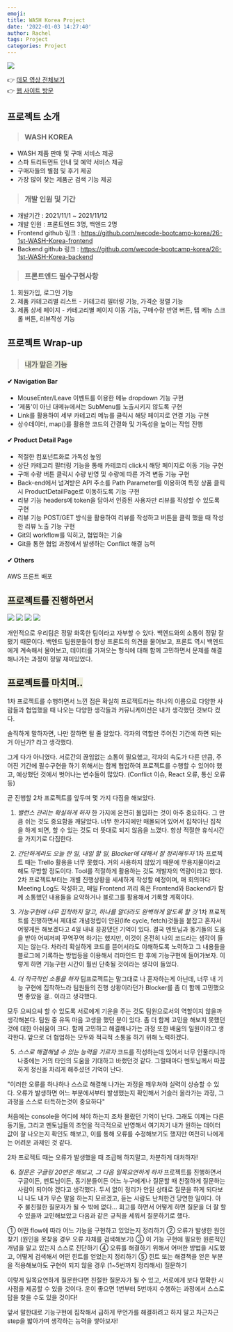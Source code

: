 ```yaml
---
emoji: 
title: WASH Korea Project
date: '2022-01-03 14:27:40'
author: Rachel
tags: Project
categories: Project
---
```


![](https://images.velog.io/images/bori9412/post/24c2f9d9-5ff8-44d9-93db-40452f51657b/wash.gif)

👉 <a href="https://drive.google.com/file/d/1BbsvlZo2QaIZrlAps9iEAxLlXMc7TCYO/view?usp=sharing">데모 영상 전체보기</a><br/>
👉 <a href="http://13.58.93.116:8000">웹 사이트 방문</a>

## 프로젝트 소개
> ###  WASH KOREA 
- WASH 제품 판매 및 구매 서비스 제공
- 스파 트리트먼트 안내 및 예약 서비스 제공
- 구매자들의 별점 및 후기 제공
- 가장 많이 찾는 제품군 검색 기능 제공

>  ### 개발 인원 및 기간
- 개발기간 : 2021/11/1 ~ 2021/11/12
- 개발 인원 : 프론트엔드 3명, 백엔드 2명
- Frontend github 링크 : https://github.com/wecode-bootcamp-korea/26-1st-WASH-Korea-frontend
- Backend github 링크 : https://github.com/wecode-bootcamp-korea/26-1st-WASH-Korea-backend

>### 프론트엔드 필수구현사항
1. 회원가입, 로그인 기능
2. 제품 카테고리별 리스트 - 카테고리 필터링 기능, 가격순 정렬 기능
3. 제품 상세 페이지 - 카테고리별 페이지 이동 기능, 구매수량 반영 버튼, 탭 메뉴 스크롤 버튼, 리뷰작성 기능

## 프로젝트 Wrap-up

>### <span style="background-color: #eed;">내가 맡은 기능</span>
#### ✔ Navigation Bar
- MouseEnter/Leave 이벤트를 이용한 메뉴 dropdown 기능 구현
- '제품'이 아닌 대메뉴에서는 SubMenu를 노출시키지 않도록 구현
- Link를 활용하여 세부 카테고리 메뉴를 클릭시 해당 페이지로 연결 기능 구현
- 상수데이터, map()를 활용한 코드의 간결화 및 가독성을 높이는 작업 진행

#### ✔ Product Detail Page
- 적절한 컴포넌트화로 가독성 높임
- 상단 카테고리 필터링 기능을 통해 카테코리 click시 해당 페이지로 이동 기능 구현
- 구매 수량 버튼 클릭시 수량 반영 및 수량에 따른 가격 변동 기능 구현
- Back-end에서 넘겨받은 API 주소를 Path Parameter를 이용하여 특정 상품 클릭시 ProductDetailPage로 이동하도록 기능 구현
- 리뷰 기능 headers에 token을 담아서 인증된 사용자만 리뷰를 작성할 수 있도록 구현
- 리뷰 기능 POST/GET 방식을 활용하여 리뷰를 작성하고 버튼을 클릭 했을 때 작성한 리뷰 노출 기능 구현
- Git의 workflow를 익히고, 협업하는 기술
- Git을 통한 협업 과정에서 발생하는 Conflict 해결 능력

#### ✔ Others
AWS 프론트 배포
<br/>

## <span style="background-color: #eed;">프로젝트를 진행하면서</span>
![](https://images.velog.io/images/bori9412/post/56181651-1ad3-4f66-9b48-6a800be07260/image.png)
![](https://images.velog.io/images/bori9412/post/eb4810fc-6518-4089-8771-200e259a7d99/image.png)
![](https://images.velog.io/images/bori9412/post/2a32a088-a245-4cde-972d-b72e5723d0a0/image.png)
![](https://images.velog.io/images/bori9412/post/44c19382-221f-4960-a228-dc6e63efa637/image.png)

개인적으로 우리팀은 정말 화목한 팀이라고 자부할 수 있다. 백엔드와의 소통이 정말 잘 됐기 때문이다.
백엔드 팀원분들이 항상 프론트의 의견을 물어보고, 프론트 역시 백엔드에게 계속해서 물어보고, 데이터를 가져오는 형식에 대해 함께 고민하면서 문제를 해결해나가는 과정이 정말 재미있었다.


## <span style="background-color: #eed;">프로젝트를 마치며.. </span>
1차 프로젝트를 수행하면서 느낀 점은 확실히 프로젝트라는 하나의 이름으로 다양한 사람들과 협업했을 때 나오는 다양한 생각들과 커뮤니케이션은 내가 생각했던 것보다 컸다.

솔직하게 말하자면, 나만 잘하면 될 줄 알았다. 
각자의 역할만 주어진 기간에 하면 되는거 아닌가? 라고 생각했다. 

그게 다가 아니였다. 서로간의 끊임없는 소통이 필요했고, 각자의 속도가 다른 만큼, 주어진 기간에 필수구현을 하기 위해서는 함께 협업하여 프로젝트를 수행할 수 있어야 했고, 예상했던 것에서 벗어나는 변수들이 많았다. (Conflict 이슈, React 오류, 통신 오류 등)

곧 진행할 2차 프로젝트를 앞두며 몇 가지 다짐을 해보았다.

1. _밸런스 관리는 확실하게 하자_
한 가지에 온전히 몰입하는 것이 아주 중요하다. 그 만큼 쉬는 것도 중요함을 깨달았다. 너무 한가지에만 매몰되어 있어서 집착아닌 집착을 하게 되면, 할 수 있는 것도 더 뜻대로 되지 않음을 느꼈다. 항상 적절한 휴식시간을 가지기로 다짐한다.

2. _간단하게라도 오늘 한 일, 내일 할 일, Blocker에 대해서 잘 정리해두자_
1차 프로젝트 때는 Trello 활용을 너무 못했다. 거의 사용하지 않았기 때문에 무용지물이라고 해도 무방할 정도이다.
Tool를 적절하게 활용하는 것도 개발자의 역량이라고 했다. 2차 프로젝트부터는 개별 진행상황을 세세하게 작성할 예정이며, 매 회의마다 Meeting Log도 작성하고, 매일 Frontend 끼리 혹은 Frontend와 Backend가 함께 소통했던 내용들을 요약하거나 블로그를 활용해서 기록할 계획이다.

3. _기능구현에 너무 집착하지 말고, 하나를 알더라도 완벽하게 알도록 할 것_
1차 프로젝트를 진행하면서 제대로 개념정립이 안된(life cycle, fetch)것들을 붙잡고 혼자서 어떻게든 해보겠다고 4일 내내 끙끙댔던 기억이 있다. 
결국 멘토님과 동기들의 도움을 받아 어찌저찌 꾸역꾸역 하기는 했지만, 이것이 온전히 나의 코드라는 생각이 들지는 않는다. 
차라리 확실하게 코드를 뜯어서라도 이해하도록 노력하고 그 내용들을 블로그에 기록하는 방법등을 이용해서 리마인드 한 후에 기능구현에 들어가보자. 이렇게 하면 기능구현 시간이 훨씬 단축될 것이라는 생각이 들었다.

4. _더 적극적인 소통을 하자_ 
팀프로젝트는 말그대로 나 혼자하는게 아닌데,  너무 내 기능 구현에 집착하느라 팀원들의 진행 상황이라던가 Blocker를 좀 더 함께 고민했으면 좋았을 걸.. 이라고 생각했다. 

 모두 으쌰으쌰 할 수 있도록 서로에게 기운을 주는 것도 팀원으로서의 역할이지 않을까 생각해본다. 팀원 중 유독 마음 고생을 했던 분이 있다. 좀 더 함께 고민을 해보지 못했던 것에 대한 아쉬움이 크다. 함께 고민하고 해결해나가는 과정 또한 배움의 일원이라고 생각한다. 앞으로 더 협업하는 모두와 적극적 소통을 하기 위해 노력하겠다.

5. _스스로 해결해낼 수 있는 능력을 기르자_
코드를 작성하는데 있어서 너무 안풀리니까 나중에는 거의 타인의 도움을 기대하고 바랬던것 같다. 
그럴때마다 멘토님께서 따끔하게 정신을 차리게 해주셨던 기억이 난다. 
 
 "이러한 오류를 하나하나 스스로 해결해 나가는 과정을 깨우쳐야 실력이 상승할 수 있다. 오류가 발생하면 어느 부분에서부터 발생했는지 확인해서 거슬러 올라가는 과정, 그 과정을 스스로 터득하는것이 중요하다"

 처음에는 console을 어디에 쳐야 하는지 조차 몰랐던 기억이 난다. 그래도 이제는 다른 동기들, 그리고 멘토님들의 조언을 적극적으로 반영해서 여기저기 내가 원하는 데이터 값이 잘 나오는지 확인도 해보고, 이를 통해 오류를 수정해보기도 했지만 여전히 나에게는 어려운 과제인 것 같다.
 
 2차 프로젝트 때는 오류가 발생했을 때 조급해 하지말고, 차분하게 대처하자!
 
 6. _질문은 구글링 20번은 해보고, 그 다음 일목요연하게 하자_
프로젝트를 진행하면서 구글이든, 멘토님이든, 동기분들이든 어느 누구에게나 질문할 때 친절하게 질문하는 사람이 되어야 겠다고 생각했다. 두서 없이 정리가 안된 상태로 질문을 하게 되다보니 나도 내가 무슨 말을 하는지 모르겠고, 듣는 사람도 난처한건 당연한 일이다. 아주 불친절한 질문자가 될 수 밖에 없다... 
회고를 하면서 어떻게 하면 질문을 더 잘 할수 있을까 고민해보았고 다음과 같은 규칙을 세워서 질문하기로 했다.
 
  ① 어떤 flow에 따라 어느 기능을 구현하고 있었는지 정리하기
  ② 오류가 발생한 원인 찾기 (원인을 못찾을 경우 오류 자체를 검색해보기)
  ③ 이 기능 구현에 필요한 원론적인 개념을 알고 있는지 스스로 진단하기
  ④ 오류를 해결하기 위해서 어떠한 방법을 시도했고, 어떻게 검색해서 어떤 힌트를 얻었는지 정리하기
  ⑤ 힌트 또는 해결책을 얻은 부분을 적용해보아도 구현이 되지 않을 경우 (1~5번까지 정리해서) 질문하기
  
 이렇게 일목요연하게 질문한다면 친절한 질문자가 될 수 있고, 서로에게 보다 명확한 시사점을 제공할 수 있을 것이다. 운이 좋으면 1번부터 5번까지 수행하는 과정에서 스스로 답을 찾을 수도 있을 것이다!
 
 앞서 말한대로 기능구현에 집착해서 급하게 무언가를 해결하려고 하지 말고 차근차근 step을 밟아가며 생각하는 능력을 쌓아보자!
 


```toc

```
